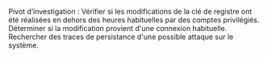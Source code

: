 Pivot d’investigation :
Vérifier si les modifications de la clé de registre ont été réalisées en dehors des heures habituelles par des comptes privilégiés.
Déterminer si la modification provient d'une connexion habituelle.
Rechercher des traces de persistance d'une possible attaque sur le système.
